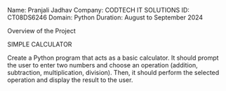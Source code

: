 Name: Pranjali Jadhav 
Company: CODTECH IT SOLUTIONS
ID: CT08DS6246
Domain: Python 
Duration: August to September 2024

Overview of the Project

SIMPLE CALCULATOR

Create a Python program that acts as a basic calculator. It should prompt the user to
enter two numbers and choose an operation (addition, subtraction, multiplication,
division). Then, it should perform the selected operation and display the result to the
user.
